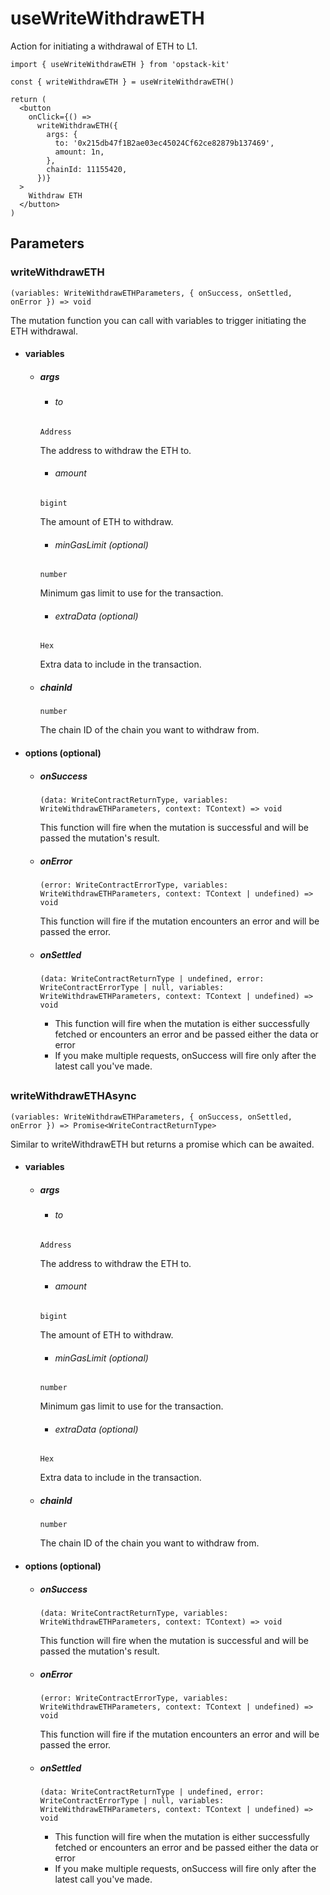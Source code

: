 # useWriteWithdrawETH

Action for initiating a withdrawal of ETH to L1.

```tsx [example.tsx]
import { useWriteWithdrawETH } from 'opstack-kit'

const { writeWithdrawETH } = useWriteWithdrawETH()

return (
  <button
    onClick={() =>
      writeWithdrawETH({
        args: {
          to: '0x215db47f1B2ae03ec45024Cf62ce82879b137469',
          amount: 1n,
        },
        chainId: 11155420,
      })}
  >
    Withdraw ETH
  </button>
)
```

## Parameters

### writeWithdrawETH

`(variables: WriteWithdrawETHParameters, { onSuccess, onSettled, onError }) => void`

The mutation function you can call with variables to trigger initiating the ETH withdrawal.

- #### variables
  - ##### args

    - ###### to
    `Address`

    The address to withdraw the ETH to.

    - ###### amount
    `bigint`

    The amount of ETH to withdraw.

    - ###### minGasLimit (optional)
    `number`

    Minimum gas limit to use for the transaction.

    - ###### extraData (optional)
    `Hex`

    Extra data to include in the transaction.

  - ##### chainId
    `number`

    The chain ID of the chain you want to withdraw from.

- #### options (optional)
  - ##### onSuccess
    `(data: WriteContractReturnType, variables: WriteWithdrawETHParameters, context: TContext) => void`

    This function will fire when the mutation is successful and will be passed the mutation's result.

  - ##### onError
    `(error: WriteContractErrorType, variables: WriteWithdrawETHParameters, context: TContext | undefined) => void`

    This function will fire if the mutation encounters an error and will be passed the error.

  - ##### onSettled
    `(data: WriteContractReturnType | undefined, error: WriteContractErrorType | null, variables: WriteWithdrawETHParameters, context: TContext | undefined) => void`

    - This function will fire when the mutation is either successfully fetched or encounters an error and be passed either the data or error
    - If you make multiple requests, onSuccess will fire only after the latest call you've made.

##

### writeWithdrawETHAsync

`(variables: WriteWithdrawETHParameters, { onSuccess, onSettled, onError }) => Promise<WriteContractReturnType>`

Similar to writeWithdrawETH but returns a promise which can be awaited.

- #### variables
  - ##### args

    - ###### to
    `Address`

    The address to withdraw the ETH to.

    - ###### amount
    `bigint`

    The amount of ETH to withdraw.

    - ###### minGasLimit (optional)
    `number`

    Minimum gas limit to use for the transaction.

    - ###### extraData (optional)
    `Hex`

    Extra data to include in the transaction.

  - ##### chainId
    `number`

    The chain ID of the chain you want to withdraw from.

- #### options (optional)
  - ##### onSuccess
    `(data: WriteContractReturnType, variables: WriteWithdrawETHParameters, context: TContext) => void`

    This function will fire when the mutation is successful and will be passed the mutation's result.

  - ##### onError
    `(error: WriteContractErrorType, variables: WriteWithdrawETHParameters, context: TContext | undefined) => void`

    This function will fire if the mutation encounters an error and will be passed the error.

  - ##### onSettled
    `(data: WriteContractReturnType | undefined, error: WriteContractErrorType | null, variables: WriteWithdrawETHParameters, context: TContext | undefined) => void`

    - This function will fire when the mutation is either successfully fetched or encounters an error and be passed either the data or error
    - If you make multiple requests, onSuccess will fire only after the latest call you've made.